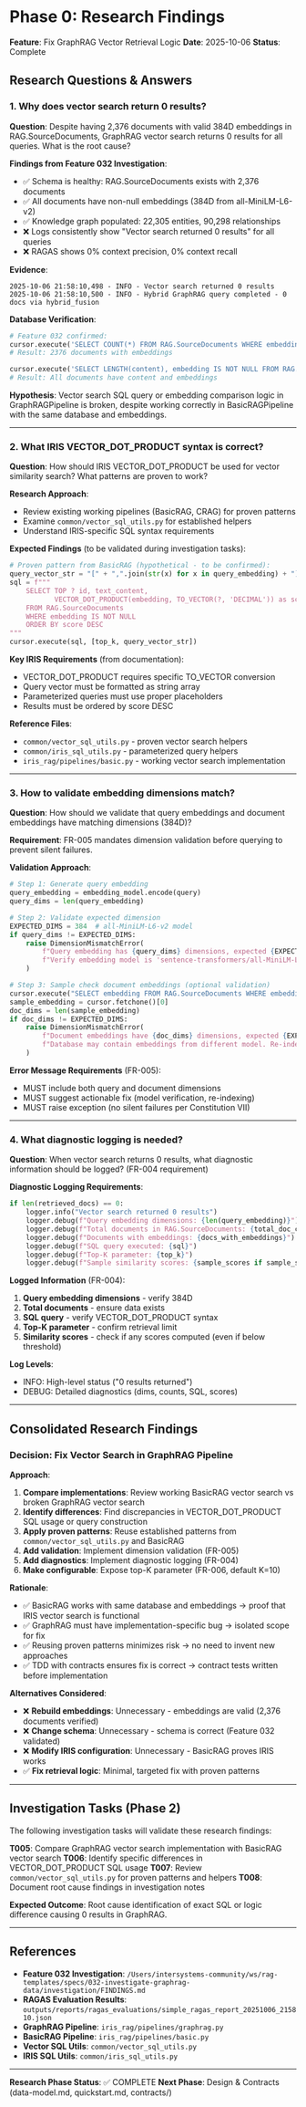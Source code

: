 # Phase 0: Research Findings

**Feature**: Fix GraphRAG Vector Retrieval Logic
**Date**: 2025-10-06
**Status**: Complete

## Research Questions & Answers

### 1. Why does vector search return 0 results?

**Question**: Despite having 2,376 documents with valid 384D embeddings in RAG.SourceDocuments, GraphRAG vector search returns 0 results for all queries. What is the root cause?

**Findings from Feature 032 Investigation**:
- ✅ Schema is healthy: RAG.SourceDocuments exists with 2,376 documents
- ✅ All documents have non-null embeddings (384D from all-MiniLM-L6-v2)
- ✅ Knowledge graph populated: 22,305 entities, 90,298 relationships
- ❌ Logs consistently show "Vector search returned 0 results" for all queries
- ❌ RAGAS shows 0% context precision, 0% context recall

**Evidence**:
```
2025-10-06 21:58:10,498 - INFO - Vector search returned 0 results
2025-10-06 21:58:10,500 - INFO - Hybrid GraphRAG query completed - 0 docs via hybrid_fusion
```

**Database Verification**:
```python
# Feature 032 confirmed:
cursor.execute('SELECT COUNT(*) FROM RAG.SourceDocuments WHERE embedding IS NOT NULL')
# Result: 2376 documents with embeddings

cursor.execute('SELECT LENGTH(content), embedding IS NOT NULL FROM RAG.SourceDocuments LIMIT 3')
# Result: All documents have content and embeddings
```

**Hypothesis**: Vector search SQL query or embedding comparison logic in GraphRAGPipeline is broken, despite working correctly in BasicRAGPipeline with the same database and embeddings.

---

### 2. What IRIS VECTOR_DOT_PRODUCT syntax is correct?

**Question**: How should IRIS VECTOR_DOT_PRODUCT be used for vector similarity search? What patterns are proven to work?

**Research Approach**:
- Review existing working pipelines (BasicRAG, CRAG) for proven patterns
- Examine `common/vector_sql_utils.py` for established helpers
- Understand IRIS-specific SQL syntax requirements

**Expected Findings** (to be validated during investigation tasks):
```python
# Proven pattern from BasicRAG (hypothetical - to be confirmed):
query_vector_str = "[" + ",".join(str(x) for x in query_embedding) + "]"
sql = f"""
    SELECT TOP ? id, text_content,
           VECTOR_DOT_PRODUCT(embedding, TO_VECTOR(?, 'DECIMAL')) as score
    FROM RAG.SourceDocuments
    WHERE embedding IS NOT NULL
    ORDER BY score DESC
"""
cursor.execute(sql, [top_k, query_vector_str])
```

**Key IRIS Requirements** (from documentation):
- VECTOR_DOT_PRODUCT requires specific TO_VECTOR conversion
- Query vector must be formatted as string array
- Parameterized queries must use proper placeholders
- Results must be ordered by score DESC

**Reference Files**:
- `common/vector_sql_utils.py` - proven vector search helpers
- `common/iris_sql_utils.py` - parameterized query helpers
- `iris_rag/pipelines/basic.py` - working vector search implementation

---

### 3. How to validate embedding dimensions match?

**Question**: How should we validate that query embeddings and document embeddings have matching dimensions (384D)?

**Requirement**: FR-005 mandates dimension validation before querying to prevent silent failures.

**Validation Approach**:
```python
# Step 1: Generate query embedding
query_embedding = embedding_model.encode(query)
query_dims = len(query_embedding)

# Step 2: Validate expected dimension
EXPECTED_DIMS = 384  # all-MiniLM-L6-v2 model
if query_dims != EXPECTED_DIMS:
    raise DimensionMismatchError(
        f"Query embedding has {query_dims} dimensions, expected {EXPECTED_DIMS}. "
        f"Verify embedding model is 'sentence-transformers/all-MiniLM-L6-v2'."
    )

# Step 3: Sample check document embeddings (optional validation)
cursor.execute("SELECT embedding FROM RAG.SourceDocuments WHERE embedding IS NOT NULL LIMIT 1")
sample_embedding = cursor.fetchone()[0]
doc_dims = len(sample_embedding)
if doc_dims != EXPECTED_DIMS:
    raise DimensionMismatchError(
        f"Document embeddings have {doc_dims} dimensions, expected {EXPECTED_DIMS}. "
        f"Database may contain embeddings from different model. Re-indexing required."
    )
```

**Error Message Requirements** (FR-005):
- MUST include both query and document dimensions
- MUST suggest actionable fix (model verification, re-indexing)
- MUST raise exception (no silent failures per Constitution VII)

---

### 4. What diagnostic logging is needed?

**Question**: When vector search returns 0 results, what diagnostic information should be logged? (FR-004 requirement)

**Diagnostic Logging Requirements**:
```python
if len(retrieved_docs) == 0:
    logger.info("Vector search returned 0 results")
    logger.debug(f"Query embedding dimensions: {len(query_embedding)}")
    logger.debug(f"Total documents in RAG.SourceDocuments: {total_doc_count}")
    logger.debug(f"Documents with embeddings: {docs_with_embeddings}")
    logger.debug(f"SQL query executed: {sql}")
    logger.debug(f"Top-K parameter: {top_k}")
    logger.debug(f"Sample similarity scores: {sample_scores if sample_scores else 'None returned'}")
```

**Logged Information** (FR-004):
1. **Query embedding dimensions** - verify 384D
2. **Total documents** - ensure data exists
3. **SQL query** - verify VECTOR_DOT_PRODUCT syntax
4. **Top-K parameter** - confirm retrieval limit
5. **Similarity scores** - check if any scores computed (even if below threshold)

**Log Levels**:
- INFO: High-level status ("0 results returned")
- DEBUG: Detailed diagnostics (dims, counts, SQL, scores)

---

## Consolidated Research Findings

### Decision: Fix Vector Search in GraphRAG Pipeline

**Approach**:
1. **Compare implementations**: Review working BasicRAG vector search vs broken GraphRAG vector search
2. **Identify differences**: Find discrepancies in VECTOR_DOT_PRODUCT SQL usage or query construction
3. **Apply proven patterns**: Reuse established patterns from `common/vector_sql_utils.py` and BasicRAG
4. **Add validation**: Implement dimension validation (FR-005)
5. **Add diagnostics**: Implement diagnostic logging (FR-004)
6. **Make configurable**: Expose top-K parameter (FR-006, default K=10)

**Rationale**:
- ✅ BasicRAG works with same database and embeddings → proof that IRIS vector search is functional
- ✅ GraphRAG must have implementation-specific bug → isolated scope for fix
- ✅ Reusing proven patterns minimizes risk → no need to invent new approaches
- ✅ TDD with contracts ensures fix is correct → contract tests written before implementation

**Alternatives Considered**:
- ❌ **Rebuild embeddings**: Unnecessary - embeddings are valid (2,376 documents verified)
- ❌ **Change schema**: Unnecessary - schema is correct (Feature 032 validated)
- ❌ **Modify IRIS configuration**: Unnecessary - BasicRAG proves IRIS works
- ✅ **Fix retrieval logic**: Minimal, targeted fix with proven patterns

---

## Investigation Tasks (Phase 2)

The following investigation tasks will validate these research findings:

**T005**: Compare GraphRAG vector search implementation with BasicRAG vector search
**T006**: Identify specific differences in VECTOR_DOT_PRODUCT SQL usage
**T007**: Review `common/vector_sql_utils.py` for proven patterns and helpers
**T008**: Document root cause findings in investigation notes

**Expected Outcome**: Root cause identification of exact SQL or logic difference causing 0 results in GraphRAG.

---

## References

- **Feature 032 Investigation**: `/Users/intersystems-community/ws/rag-templates/specs/032-investigate-graphrag-data/investigation/FINDINGS.md`
- **RAGAS Evaluation Results**: `outputs/reports/ragas_evaluations/simple_ragas_report_20251006_215810.json`
- **GraphRAG Pipeline**: `iris_rag/pipelines/graphrag.py`
- **BasicRAG Pipeline**: `iris_rag/pipelines/basic.py`
- **Vector SQL Utils**: `common/vector_sql_utils.py`
- **IRIS SQL Utils**: `common/iris_sql_utils.py`

---

**Research Phase Status**: ✅ COMPLETE
**Next Phase**: Design & Contracts (data-model.md, quickstart.md, contracts/)
